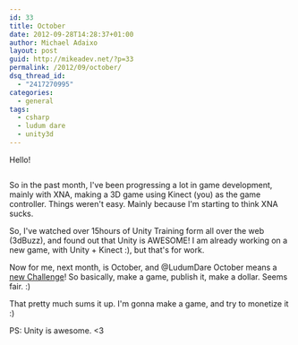 ```yaml
---
id: 33
title: October
date: 2012-09-28T14:28:37+01:00
author: Michael Adaixo
layout: post
guid: http://mikeadev.net/?p=33
permalink: /2012/09/october/
dsq_thread_id:
  - "2417270995"
categories:
  - general
tags:
  - csharp
  - ludum dare
  - unity3d
---
```

Hello!

[<img class="img-fluid " src="http://mikeadev.net/content/img/unity.jpg" alt="" title="unity"/>](http://mikeadev.net/content/img/unity.jpg)

So in the past month, I've been progressing a lot in game development, mainly with XNA, making a 3D game using Kinect (you) as the game controller. Things weren't easy. Mainly because I'm starting to think XNA sucks.

So, I've watched over 15hours of Unity Training form all over the web (3dBuzz), and found out that Unity is AWESOME! I am already working on a new game, with Unity + Kinect :), but that's for work.

Now for me, next month, is October, and @LudumDare October means a [new Challenge](http://www.ludumdare.com/compo/2012/09/27/announcing-october-challenge-2012/)! So basically, make a game, publish it, make a dollar. Seems fair. :) 

That pretty much sums it up. I'm gonna make a game, and try to monetize it :)

PS: Unity is awesome. <3